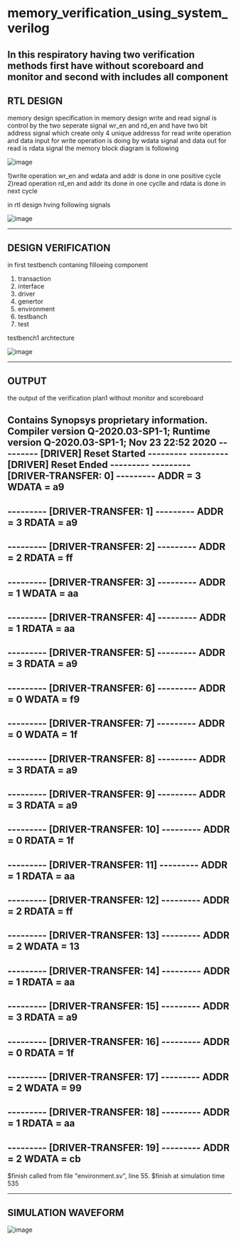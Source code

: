 # memory_verification_using_system_verilog
In this respiratory having two verification methods first have without scoreboard and monitor and second with includes all component
---------------------------------------------------------------------------------------------------------------------------------------------------------------------------------
RTL DESIGN
---------------------------------------------------------------------------------------------------------------------------------------------------------------------------------
memory design specification
in memory design write and read signal is control by the two seperate signal wr_en and rd_en and have two bit address signal which create only  4 unique addresss for read write operation and data input for write operation is doing by wdata signal and data out  for read is rdata signal the memory block diagram is following

![image](https://user-images.githubusercontent.com/72481400/100048173-3eb59300-2e3a-11eb-9aaa-4843f6a6d437.png)

1)write operation
wr_en and wdata and addr  is done in one positive cycle
2)read operation
rd_en and addr its done in one cyclle and rdata is done in next cycle

in rtl design hving following signals 

![image](https://user-images.githubusercontent.com/72481400/100047895-90a9e900-2e39-11eb-94b2-f571c0ebd4e8.png)

---------------------------------------------------------------------------------------------------------------------------------------------------------------------------------
DESIGN VERIFICATION
---------------------------------------------------------------------------------------------------------------------------------------------------------------------------------
in first testbench contaning filloeing component
1) transaction
2) interface
3) driver
4) genertor
5) environment
6) testbanch
7) test

testbench1 archtecture

![image](https://user-images.githubusercontent.com/72481400/100047204-e382a100-2e37-11eb-945c-e6aca0c99e60.png)

---------------------------------------------------------------------------------------------------------------------------------------------------------------------------------
OUTPUT
---------------------------------------------------------------------------------------------------------------------------------------------------------------------------------
 
 the output of the verification plan1 without monitor and scoreboard 
 
 Contains Synopsys proprietary information.
Compiler version Q-2020.03-SP1-1; Runtime version Q-2020.03-SP1-1;  Nov 23 22:52 2020
--------- [DRIVER] Reset Started ---------
--------- [DRIVER] Reset Ended ---------
--------- [DRIVER-TRANSFER: 0] ---------
	ADDR = 3 	WDATA = a9
-----------------------------------------
--------- [DRIVER-TRANSFER: 1] ---------
	ADDR = 3 	RDATA = a9
-----------------------------------------
--------- [DRIVER-TRANSFER: 2] ---------
	ADDR = 2 	RDATA = ff
-----------------------------------------
--------- [DRIVER-TRANSFER: 3] ---------
	ADDR = 1 	WDATA = aa
-----------------------------------------
--------- [DRIVER-TRANSFER: 4] ---------
	ADDR = 1 	RDATA = aa
-----------------------------------------
--------- [DRIVER-TRANSFER: 5] ---------
	ADDR = 3 	RDATA = a9
-----------------------------------------
--------- [DRIVER-TRANSFER: 6] ---------
	ADDR = 0 	WDATA = f9
-----------------------------------------
--------- [DRIVER-TRANSFER: 7] ---------
	ADDR = 0 	WDATA = 1f
-----------------------------------------
--------- [DRIVER-TRANSFER: 8] ---------
	ADDR = 3 	RDATA = a9
-----------------------------------------
--------- [DRIVER-TRANSFER: 9] ---------
	ADDR = 3 	RDATA = a9
-----------------------------------------
--------- [DRIVER-TRANSFER: 10] ---------
	ADDR = 0 	RDATA = 1f
-----------------------------------------
--------- [DRIVER-TRANSFER: 11] ---------
	ADDR = 1 	RDATA = aa
-----------------------------------------
--------- [DRIVER-TRANSFER: 12] ---------
	ADDR = 2 	RDATA = ff
-----------------------------------------
--------- [DRIVER-TRANSFER: 13] ---------
	ADDR = 2 	WDATA = 13
-----------------------------------------
--------- [DRIVER-TRANSFER: 14] ---------
	ADDR = 1 	RDATA = aa
-----------------------------------------
--------- [DRIVER-TRANSFER: 15] ---------
	ADDR = 3 	RDATA = a9
-----------------------------------------
--------- [DRIVER-TRANSFER: 16] ---------
	ADDR = 0 	RDATA = 1f
-----------------------------------------
--------- [DRIVER-TRANSFER: 17] ---------
	ADDR = 2 	WDATA = 99
-----------------------------------------
--------- [DRIVER-TRANSFER: 18] ---------
	ADDR = 1 	RDATA = aa
-----------------------------------------
--------- [DRIVER-TRANSFER: 19] ---------
	ADDR = 2 	WDATA = cb
-----------------------------------------
$finish called from file "environment.sv", line 55.
$finish at simulation time                  535

---------------------------------------------------------------------------------------------------------------------------------------------------------------------------------
SIMULATION WAVEFORM
---------------------------------------------------------------------------------------------------------------------------------------------------------------------------------

![image](https://user-images.githubusercontent.com/72481400/100048760-999bba00-2e3b-11eb-813e-c1ccc017b03c.png)


